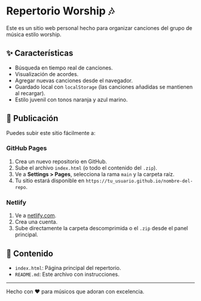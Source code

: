 # Repertorio Worship 🎶

Este es un sitio web personal hecho para organizar canciones del grupo de música estilo worship.

## ✨ Características

- Búsqueda en tiempo real de canciones.
- Visualización de acordes.
- Agregar nuevas canciones desde el navegador.
- Guardado local con `localStorage` (las canciones añadidas se mantienen al recargar).
- Estilo juvenil con tonos naranja y azul marino.

## 🚀 Publicación

Puedes subir este sitio fácilmente a:

### GitHub Pages

1. Crea un nuevo repositorio en GitHub.
2. Sube el archivo `index.html` (o todo el contenido del `.zip`).
3. Ve a **Settings > Pages**, selecciona la rama `main` y la carpeta raíz.
4. Tu sitio estará disponible en `https://tu_usuario.github.io/nombre-del-repo`.

### Netlify

1. Ve a [netlify.com](https://www.netlify.com/).
2. Crea una cuenta.
3. Sube directamente la carpeta descomprimida o el `.zip` desde el panel principal.

## 📁 Contenido

- `index.html`: Página principal del repertorio.
- `README.md`: Este archivo con instrucciones.

---

Hecho con ❤️ para músicos que adoran con excelencia.
